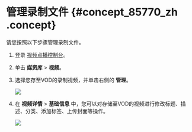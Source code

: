 # 管理录制文件 {#concept_85770_zh .concept}

请您按照以下步骤管理录制文件。

1.  登录 [视频点播控制台](https://vod.console.aliyun.com/?spm=5176.2020520107.0.0.780f53b3Fcustk#/vod/index)。

2.  单击 **媒资库** \> **视频**。

3.  选择您存至VOD的录制视频，并单击右侧的 **管理**。

    ![](http://docs-aliyun.cn-hangzhou.oss.aliyun-inc.com/assets/pic/85770/cn_zh/1531910371335/%E7%AE%A1%E7%90%86vod%E5%BD%95%E5%88%B6%E7%9A%84%E8%A7%86%E9%A2%91.png)

4.  在 **视频详情** \> **基础信息** 中，您可以对存储至VOD的视频进行修改标题、描述、分类、添加标签、上传封面等操作。

    ![](http://docs-aliyun.cn-hangzhou.oss.aliyun-inc.com/assets/pic/85770/cn_zh/1531910497244/%E5%AF%B9%E7%82%B9%E6%92%AD%E8%A7%86%E9%A2%91%E8%BF%9B%E8%A1%8C%E7%AE%A1%E7%90%86.png)


